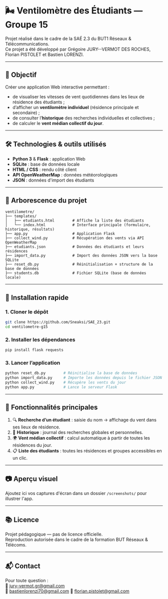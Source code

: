 # 🌬️ Ventilomètre des Étudiants — Groupe 15

Projet réalisé dans le cadre de la SAÉ 2.3 du BUT1 Réseaux & Télécommunications.  
Ce projet a été développé par Grégoire JURY--VERMOT DES ROCHES, Florian PISTOLET et Bastien LORENZI.

---

## 🎯 Objectif

Créer une application Web interactive permettant :

- de visualiser les vitesses de vent quotidiennes dans les lieux de résidence des étudiants ;
- d’afficher un **ventilomètre individuel** (résidence principale et secondaire) ;
- de consulter l’**historique** des recherches individuelles et collectives ;
- de calculer le **vent médian collectif du jour**.

---

## 🛠️ Technologies & outils utilisés

- **Python 3** & **Flask** : application Web
- **SQLite** : base de données locale
- **HTML / CSS** : rendu côté client
- **API OpenWeatherMap** : données météorologiques
- **JSON** : données d'import des étudiants

---

## 📁 Arborescence du projet

```
ventilometre/
├── templates/
│   ├── etudiants.html        # Affiche la liste des étudiants
│   └── index.html            # Interface principale (formulaire, historique, résultats)
├── app.py                    # Application Flask
├── collect_wind.py           # Récupération des vents via API OpenWeatherMap
├── etudiants.json            # Données des étudiants et leurs résidences
├── import_data.py            # Import des données JSON vers la base SQLite
├── reset_db.py               # Réinitialisation + structure de la base de données
├── students.db               # Fichier SQLite (base de données locale)
```

---
## 🚀 Installation rapide

### 1. Cloner le dépôt

```bash
git clone https://github.com/Sneaksi/SAE_23.git
cd ventilometre-g15
```

### 2. Installer les dépendances

```bash
pip install flask requests
```

### 3. Lancer l’application

```bash
python reset_db.py        # Réinitialise la base de données
python import_data.py     # Importe les données depuis le fichier JSON
python collect_wind.py    # Récupère les vents du jour
python app.py             # Lance le serveur Flask
```

---

## 🧪 Fonctionnalités principales

1. 🔍 **Recherche d’un étudiant** : saisie du nom → affichage du vent dans ses lieux de résidence.
2. 🧾 **Historique** : journal des recherches globales et personnelles.
3. 🌍 **Vent médian collectif** : calcul automatique à partir de toutes les résidences du jour.
4. 📋 **Liste des étudiants** : toutes les résidences et groupes accessibles en un clic.

---

## 📷 Aperçu visuel

Ajoutez ici vos captures d'écran dans un dossier `/screenshots/` pour illustrer l'app.

---

## 📚 Licence

Projet pédagogique — pas de licence officielle.  
Reproduction autorisée dans le cadre de la formation BUT Réseaux & Télécoms.

---

## 📬 Contact

Pour toute question :  
📧 jury-vermot.gr@gmail.com  
📧 bastienlorenzi70@gmail.com 
📧 florian.pistolet@gmail.com
